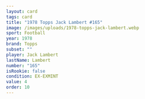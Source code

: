 ```yaml
---
layout: card
tags: card
title: "1978 Topps Jack Lambert #165"
image: /images/uploads/1978-topps-jack-lambert.webp
sport: Football
year: 1978
brand: Topps
subset: ""
player: Jack Lambert
lastName: Lambert
number: "165"
isRookie: false
condition: EX-EXMINT
value: 4
order: 10
---
```

